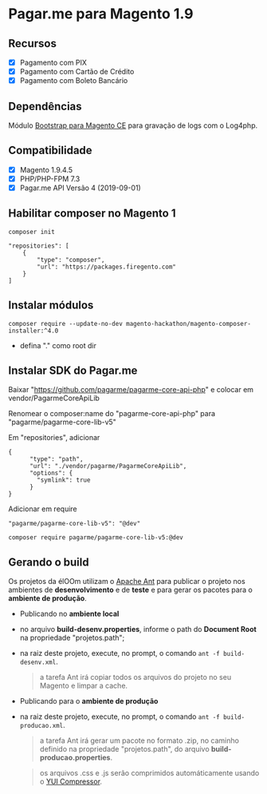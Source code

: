 # Pagar.me para Magento 1.9

## Recursos

- [x] Pagamento com PIX
- [x] Pagamento com Cartão de Crédito
- [x] Pagamento com Boleto Bancário

## Dependências

Módulo [Bootstrap para Magento CE](https://github.com/eloom/bootstrap-magento-ce) para gravação de logs com o Log4php.

## Compatibilidade

- [x] Magento 1.9.4.5
- [x] PHP/PHP-FPM 7.3
- [x] Pagar.me API Versão 4 (2019-09-01)

## Habilitar composer no Magento 1
```
composer init
```
```
"repositories": [
    {
        "type": "composer",
        "url": "https://packages.firegento.com"
    }
]
```

## Instalar módulos
```
composer require --update-no-dev magento-hackathon/magento-composer-installer:^4.0
```
* defina "." como root dir

## Instalar SDK do Pagar.me

Baixar "https://github.com/pagarme/pagarme-core-api-php" e colocar em vendor/PagarmeCoreApiLib

Renomear o composer:name do "pagarme-core-api-php" para "pagarme/pagarme-core-lib-v5"

Em "repositories", adicionar 
```
{
      "type": "path",
      "url": "./vendor/pagarme/PagarmeCoreApiLib",
      "options": {
        "symlink": true
      }
}
```

Adicionar em require
```
"pagarme/pagarme-core-lib-v5": "@dev"
```

```
composer require pagarme/pagarme-core-lib-v5:@dev
```

## Gerando o build

Os projetos da élOOm utilizam o [Apache Ant](https://ant.apache.org/) para publicar o projeto nos ambientes de **desenvolvimento** e de **teste** e para gerar os pacotes para o **ambiente de produção**.

- Publicando no **ambiente local**

 - no arquivo **build-desenv.properties**, informe o path do **Document Root** na propriedade "projetos.path";

 - na raiz deste projeto, execute, no prompt, o comando ```ant -f build-desenv.xml```.


	> a tarefa Ant irá copiar todos os arquivos do projeto no seu Magento e limpar a cache.


- Publicando para o **ambiente de produção**

 - na raiz deste projeto, execute, no prompt, o comando ```ant -f build-producao.xml```.


	> a tarefa Ant irá gerar um pacote no formato .zip, no caminho definido na propriedade "projetos.path", do arquivo **build-producao.properties**.

	> os arquivos .css e .js serão comprimidos automáticamente usando o [YUI Compressor](https://yui.github.io/yuicompressor/).
